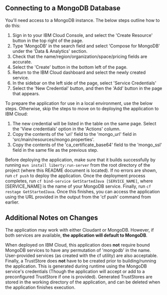 ## Connecting to a MongoDB Database

You'll need access to a MongoDB instance. The below steps outline how to do this:

1. Sign in to your IBM Cloud Console, and select the 'Create Resource' button in the top right of the page.
2. Type 'MongoDB' in the search field and select 'Compose for MongoDB' under the 'Data & Analytics' section.
3. Check that the name/region/organization/space/pricing fields are accurate.
4. Select the 'Create' button in the bottom left of the page.
5. Return to the IBM Cloud dashboard and select the newly created service.
6. In the sidebar on the left side of the page, select 'Service Credentials'
7. Select the 'New Credential' button, and then the 'Add' button in the page that appears.

To prepare the application for use in a local environment, use the below steps. Otherwise, skip the steps to move on to deploying the application to IBM Cloud:

1. The new credential will be listed in the table on the same page. Select the 'View credentials' option in the 'Actions' column.
2. Copy the contents of the 'uri' field to the 'mongo_url' field in 'src/main/resources/mongo.properties'.
3. Copy the contents of the 'ca_certificate_base64' field to the 'mongo_ssl' field in the same file as the previous step.

Before deploying the application, make sure that it builds successfully by running `mvn install liberty:run-server` from the root directory of the project (where this README document is located). If no errors are shown, run `cf push` to deploy the application. Once the deployment process completes, run `cf bind-service GetStartedJava [SERVICE_NAME]`, where [SERVICE_NAME] is the name of your MongoDB service. Finally, run `cf restage GetStartedJava`. Once this finishes, you can access the application using the URL provided in the output from the 'cf push' command from earlier.

## Additional Notes on Changes

The application may work with either Cloudant or MongoDB. However, if both services are available, **the application will default to MongoDB**.

When deployed on IBM Cloud, this application does **not** require bound MongoDB services to have any permutation of 'mongodb' in the name. User-provided services (as created with the cf utility) are also acceptable. Finally, a TrustStore does **not** have to be created prior to building/running the application. This is generated during runtime using the MongoDB service's credentials (Though the application will accept or add to a preconfigured TrustStore if one is provided). Generated TrustStores are stored in the working directory of the application, and can be deleted when the application finishes execution.
